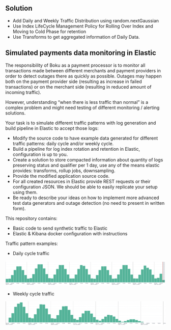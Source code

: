 ## Solution

* Add Daily and Weekly Traffic Distribution using random.nextGaussian
* Use Index LifeCycle Management Policy for Rolling Over Index and Moving to Cold Phase for retention
* Use Transforms to get aggregated information of Daily Data.


## Simulated payments data monitoring in Elastic

The responsibility of Boku as a payment processor is to monitor all transactions made between different merchants and payment providers in order to detect outages there as quickly as possible. Outages may happen both on the payment provider side (resulting as increase in failed transactions) or on the merchant side (resulting in reduced amount of incoming traffic).  

However, understanding “when there is less traffic than normal” is a complex problem and might need testing of different monitoring / alerting solutions.   

Your task is to simulate different traffic patterns with log generation and build pipeline in Elastic to accept those logs: 

* Modify the source code to have example data generated for different traffic patterns: daily cycle and/or weekly cycle. 
* Build a pipeline for log index rotation and retention in Elastic, configuration is up to you. 
* Create a solution to store compacted information about quantity of logs preserving status and qualifier per 1 day, use any of the means elastic provides: transforms, rollup jobs, downsampling. 
* Provide the modified application source code. 
* For all created resources in Elastic provide REST requests or their configuration JSON. We should be able to easily replicate your setup using them. 
* Be ready to describe your ideas on how to implement more advanced test data generators and outage detection (no need to present in written form).  

This repository contains: 

* Basic code to send synthetic traffic to Elastic 
* Elastic & Kibana docker configuration with instructions 

Traffic pattern examples:

* Daily cycle traffic

![Daily traffic pattern](images/daily_pattern.png)

* Weekly cycle traffic

![Weekly traffic pattern](images/weekly_pattern.png)
